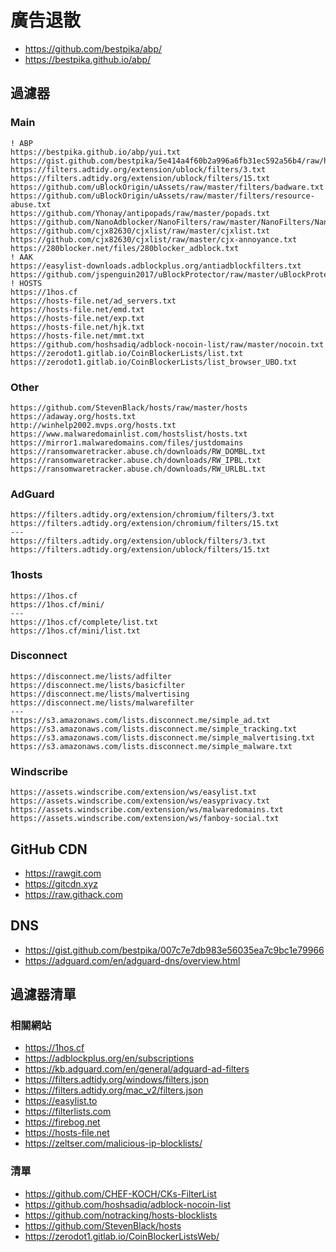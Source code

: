 # 廣告退散

- <https://github.com/bestpika/abp/>
- <https://bestpika.github.io/abp/>

## 過濾器

### Main

```
! ABP
https://bestpika.github.io/abp/yui.txt
https://gist.github.com/bestpika/5e414a4f60b2a996a6fb31ec592a56b4/raw/hide.txt
https://filters.adtidy.org/extension/ublock/filters/3.txt
https://filters.adtidy.org/extension/ublock/filters/15.txt
https://github.com/uBlockOrigin/uAssets/raw/master/filters/badware.txt
https://github.com/uBlockOrigin/uAssets/raw/master/filters/resource-abuse.txt
https://github.com/Yhonay/antipopads/raw/master/popads.txt
https://github.com/NanoAdblocker/NanoFilters/raw/master/NanoFilters/NanoTimer.txt
https://github.com/cjx82630/cjxlist/raw/master/cjxlist.txt
https://github.com/cjx82630/cjxlist/raw/master/cjx-annoyance.txt
https://280blocker.net/files/280blocker_adblock.txt
! AAK
https://easylist-downloads.adblockplus.org/antiadblockfilters.txt
https://github.com/jspenguin2017/uBlockProtector/raw/master/uBlockProtectorList.txt
! HOSTS
https://1hos.cf
https://hosts-file.net/ad_servers.txt
https://hosts-file.net/emd.txt
https://hosts-file.net/exp.txt
https://hosts-file.net/hjk.txt
https://hosts-file.net/mmt.txt
https://github.com/hoshsadiq/adblock-nocoin-list/raw/master/nocoin.txt
https://zerodot1.gitlab.io/CoinBlockerLists/list.txt
https://zerodot1.gitlab.io/CoinBlockerLists/list_browser_UBO.txt
```

### Other

```
https://github.com/StevenBlack/hosts/raw/master/hosts
https://adaway.org/hosts.txt
http://winhelp2002.mvps.org/hosts.txt
https://www.malwaredomainlist.com/hostslist/hosts.txt
https://mirror1.malwaredomains.com/files/justdomains
https://ransomwaretracker.abuse.ch/downloads/RW_DOMBL.txt
https://ransomwaretracker.abuse.ch/downloads/RW_IPBL.txt
https://ransomwaretracker.abuse.ch/downloads/RW_URLBL.txt
```

### AdGuard

```
https://filters.adtidy.org/extension/chromium/filters/3.txt
https://filters.adtidy.org/extension/chromium/filters/15.txt
---
https://filters.adtidy.org/extension/ublock/filters/3.txt
https://filters.adtidy.org/extension/ublock/filters/15.txt
```

### 1hosts

```
https://1hos.cf
https://1hos.cf/mini/
---
https://1hos.cf/complete/list.txt
https://1hos.cf/mini/list.txt
```

### Disconnect

```
https://disconnect.me/lists/adfilter
https://disconnect.me/lists/basicfilter
https://disconnect.me/lists/malvertising
https://disconnect.me/lists/malwarefilter
---
https://s3.amazonaws.com/lists.disconnect.me/simple_ad.txt
https://s3.amazonaws.com/lists.disconnect.me/simple_tracking.txt
https://s3.amazonaws.com/lists.disconnect.me/simple_malvertising.txt
https://s3.amazonaws.com/lists.disconnect.me/simple_malware.txt
```

### Windscribe

```
https://assets.windscribe.com/extension/ws/easylist.txt
https://assets.windscribe.com/extension/ws/easyprivacy.txt
https://assets.windscribe.com/extension/ws/malwaredomains.txt
https://assets.windscribe.com/extension/ws/fanboy-social.txt
```

## GitHub CDN

- <https://rawgit.com>
- <https://gitcdn.xyz>
- <https://raw.githack.com>

## DNS

- <https://gist.github.com/bestpika/007c7e7db983e56035ea7c9bc1e79966>
- <https://adguard.com/en/adguard-dns/overview.html>

## 過濾器清單

### 相關網站

- <https://1hos.cf>
- <https://adblockplus.org/en/subscriptions>
- <https://kb.adguard.com/en/general/adguard-ad-filters>
- <https://filters.adtidy.org/windows/filters.json>
- <https://filters.adtidy.org/mac_v2/filters.json>
- <https://easylist.to>
- <https://filterlists.com>
- <https://firebog.net>
- <https://hosts-file.net>
- <https://zeltser.com/malicious-ip-blocklists/>

### 清單

- <https://github.com/CHEF-KOCH/CKs-FilterList>
- <https://github.com/hoshsadiq/adblock-nocoin-list>
- <https://github.com/notracking/hosts-blocklists>
- <https://github.com/StevenBlack/hosts>
- <https://zerodot1.gitlab.io/CoinBlockerListsWeb/>
